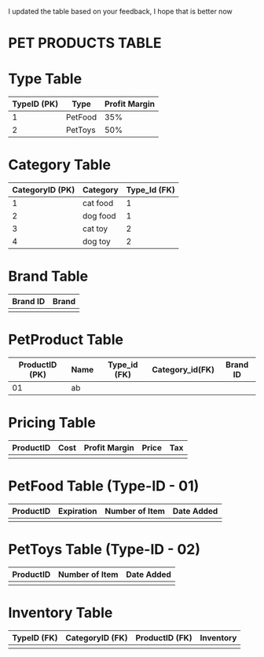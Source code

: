 I updated the table based on your feedback, I hope that is better now

# PET PRODUCTS TABLE

# Type Table

| TypeID (PK) | Type    | Profit Margin |
|-------------|---------|---------------|
| 1           | PetFood | 35%           |
| 2           | PetToys | 50%           |

# Category Table

| CategoryID (PK) | Category | Type_Id (FK) |
|-----------------|----------|--------------|
| 1               | cat food | 1            |
| 2               | dog food | 1            |
| 3               | cat toy  | 2            |
| 4               | dog toy  | 2            |

# Brand Table

| Brand ID | Brand |
|----------|-------|
|          |       |

# PetProduct Table

| ProductID (PK) | Name | Type_id (FK) | Category_id(FK) | Brand ID |
|----------------|------|--------------|-----------------|----------|
| 01             | ab   |              |                 |          |
# Pricing Table
| ProductID | Cost | Profit Margin | Price | Tax |
|-----------|------|---------------|-------|-----|
|           |      |               |       |     |
# PetFood Table (Type-ID - 01)
| ProductID | Expiration | Number of Item | Date Added |
|-----------|------------|-----------------|-----------|
|           |            |                 |            |
# PetToys Table (Type-ID - 02)

| ProductID | Number of Item | Date Added |
|-----------|-----------------|------------|
|           |                 |            |

# Inventory Table
| TypeID (FK) | CategoryID (FK) | ProductID (FK) | Inventory | 
|-------------|------------------|-----------------|--------  |
|             |                  |                 |          |


